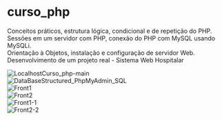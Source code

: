 # curso_php 

Conceitos práticos, estrutura lógica, condicional e de repetição do PHP. <br>
Sessões em um servidor com PHP, conexão do PHP com MySQL usando MySQLi. <br>
Orientação à Objetos, instalação e configuração de servidor Web. <br>
Desenvolvimento de um projeto real - Sistema Web Hospitalar 

![LocalhostCurso_php-main](https://user-images.githubusercontent.com/44328392/156377873-85521e21-303c-4be3-9193-71548195d931.jpg) 
<br>
![DataBaseStructured_PhpMyAdmin_SQL](https://user-images.githubusercontent.com/44328392/156377891-7fc5d2c7-9aed-4e42-98b5-33007304fba2.jpg)
<br>
![Front1](https://user-images.githubusercontent.com/44328392/156377885-fba61546-8fca-4244-a9d4-cabbc2213aea.jpg)
<br>
![Front2](https://user-images.githubusercontent.com/44328392/156377887-ce5e9edd-d1ce-4223-92a7-27512961a924.jpg)
<br>
![Front1-1](https://user-images.githubusercontent.com/44328392/156377894-a6885dc9-78ad-4ad2-8557-744c0576c34a.jpg)
<br>
![Front2-2](https://user-images.githubusercontent.com/44328392/156377896-154ad3e3-f04f-44f4-9a8d-ea3602788591.jpg)


